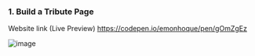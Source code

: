 ### 1. Build a Tribute Page

Website link (Live Preview) https://codepen.io/emonhoque/pen/gOmZgEz

![image](https://user-images.githubusercontent.com/56671915/122028612-c8d93f00-cdfe-11eb-847b-151f3a1e681f.png)
